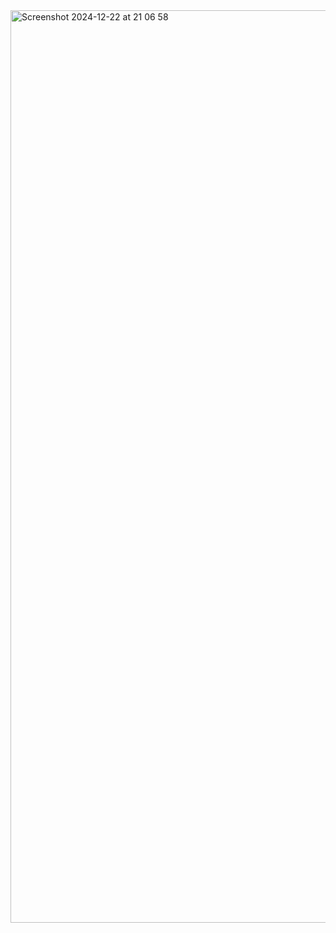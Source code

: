 <img width="1460" alt="Screenshot 2024-12-22 at 21 06 58" src="https://github.com/user-attachments/assets/7049dc0b-ce73-4673-8f7c-ebc4dc59367e" />
